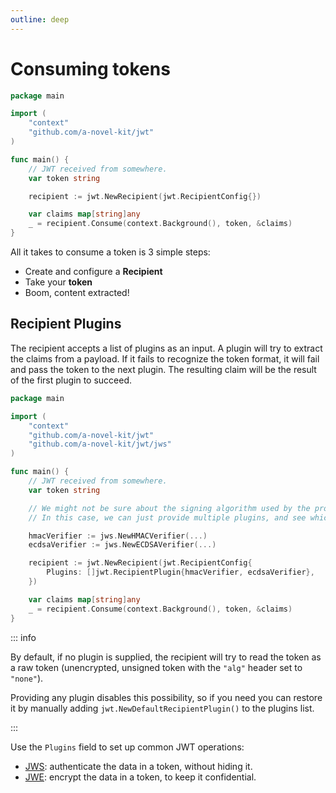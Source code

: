 ```yaml
---
outline: deep
---
```


# Consuming tokens

```go
package main

import (
	"context"
	"github.com/a-novel-kit/jwt"
)

func main() {
	// JWT received from somewhere.
	var token string

	recipient := jwt.NewRecipient(jwt.RecipientConfig{})

	var claims map[string]any
	_ = recipient.Consume(context.Background(), token, &claims)
}
```

All it takes to consume a token is 3 simple steps:

- Create and configure a **Recipient**
- Take your **token**
- Boom, content extracted!

## Recipient Plugins

The recipient accepts a list of plugins as an input. A plugin will try to extract the claims from a payload. If it
fails to recognize the token format, it will fail and pass the token to the next plugin. The resulting claim will be
the result of the first plugin to succeed.

```go
package main

import (
	"context"
	"github.com/a-novel-kit/jwt"
	"github.com/a-novel-kit/jwt/jws"
)

func main() {
	// JWT received from somewhere.
	var token string

	// We might not be sure about the signing algorithm used by the producer.
	// In this case, we can just provide multiple plugins, and see which one works.

	hmacVerifier := jws.NewHMACVerifier(...)
	ecdsaVerifier := jws.NewECDSAVerifier(...)

	recipient := jwt.NewRecipient(jwt.RecipientConfig{
		Plugins: []jwt.RecipientPlugin{hmacVerifier, ecdsaVerifier},
	})

	var claims map[string]any
	_ = recipient.Consume(context.Background(), token, &claims)
}
```

::: info

By default, if no plugin is supplied, the recipient will try to read the token as a raw token (unencrypted, unsigned
token with the `"alg"` header set to `"none"`).

Providing any plugin disables this possibility, so if you need you can restore it by manually adding
`jwt.NewDefaultRecipientPlugin()` to the plugins list.

:::

Use the `Plugins` field to set up common JWT operations:

- [JWS](./signature.md): authenticate the data in a token, without hiding it.
- [JWE](./encryption/index.md): encrypt the data in a token, to keep it confidential.
